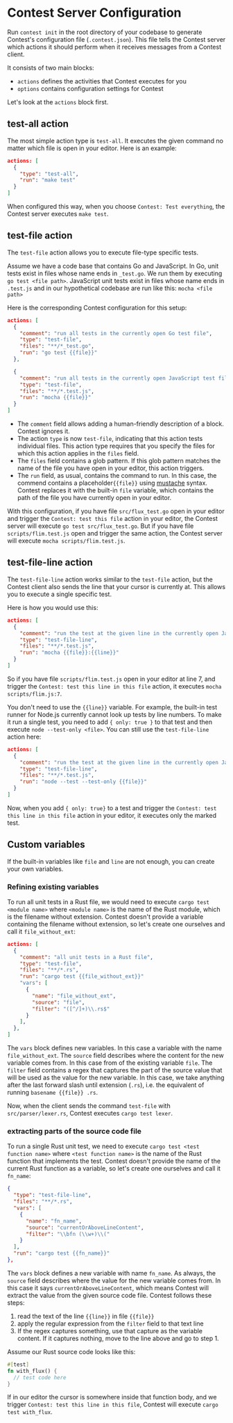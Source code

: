 # Contest Server Configuration

Run <code type="subcommand">contest init</code> in the root directory of your
codebase to generate Contest's configuration file
(<code type="repo/existing-file">.contest.json</code>). This file tells the
Contest server which actions it should perform when it receives messages from a
Contest client.

It consists of two main blocks:

- `actions` defines the activities that Contest executes for you
- `options` contains configuration settings for Contest

Let's look at the `actions` block first.

## test-all action

The most simple action type is `test-all`. It executes the given command no
matter which file is open in your editor. Here is an example:

```json
actions: [
  {
    "type": "test-all",
    "run": "make test"
  }
]
```

When configured this way, when you choose `Contest: Test everything`, the
Contest server executes `make test`.

## test-file action

The `test-file` action allows you to execute file-type specific tests.

Assume we have a code base that contains Go and JavaScript. In Go, unit tests
exist in files whose name ends in `_test.go`. We run them by executing
`go test <file path>`. JavaScript unit tests exist in files whose name ends in
`.test.js` and in our hypothetical codebase are run like this:
`mocha <file path>`

Here is the corresponding Contest configuration for this setup:

```json
actions: [
  {
    "comment": "run all tests in the currently open Go test file",
    "type": "test-file",
    "files": "**/*_test.go",
    "run": "go test {{file}}"
  },

  {
    "comment": "run all tests in the currently open JavaScript test file",
    "type": "test-file",
    "files": "**/*.test.js",
    "run": "mocha {{file}}"
  }
]
```

- The `comment` field allows adding a human-friendly description of a block.
  Contest ignores it.
- The action `type` is now `test-file`, indicating that this action tests
  individual files. This action type requires that you specify the files for
  which this action applies in the `files` field.
- The `files` field contains a glob pattern. If this glob pattern matches the
  name of the file you have open in your editor, this action triggers.
- The `run` field, as usual, contains the command to run. In this case, the
  commend contains a placeholder`{{file}}` using
  [mustache](https://mustache.github.io) syntax. Contest replaces it with the
  built-in `file` variable, which contains the path of the file you have
  currently open in your editor.

With this configuration, if you have file `src/flux_test.go` open in your editor
and trigger the `Contest: test this file` action in your editor, the Contest
server will execute `go test src/flux_test.go`. But if you have file
`scripts/flim.test.js` open and trigger the same action, the Contest server will
execute `mocha scripts/flim.test.js`.

## test-file-line action

The `test-file-line` action works similar to the `test-file` action, but the
Contest client also sends the line that your cursor is currently at. This allows
you to execute a single specific test.

Here is how you would use this:

```json
actions: [
  {
    "comment": "run the test at the given line in the currently open JavaScript file",
    "type": "test-file-line",
    "files": "**/*.test.js",
    "run": "mocha {{file}}:{{line}}"
  }
]
```

So if you have file `scripts/flim.test.js` open in your editor at line 7, and
trigger the `Contest: test this line in this file` action, it executes
`mocha scripts/flim.js:7`.

You don't need to use the `{{line}}` variable. For example, the built-in test
runner for Node.js currently cannot look up tests by line numbers. To make it
run a single test, you need to add `{ only: true }` to that test and then
execute `node --test-only <file>`. You can still use the `test-file-line` action
here:

```json
actions: [
  {
    "comment": "run the test at the given line in the currently open JavaScript file",
    "type": "test-file-line",
    "files": "**/*.test.js",
    "run": "node --test --test-only {{file}}"
  }
]
```

Now, when you add `{ only: true}` to a test and trigger the
`Contest: test this line in this file` action in your editor, it executes only
the marked test.

## Custom variables

If the built-in variables like `file` and `line` are not enough, you can create
your own variables.

### Refining existing variables

To run all unit tests in a Rust file, we would need to execute
`cargo test <module name>` where `<module name>` is the name of the Rust module,
which is the filename without extension. Contest doesn't provide a variable
containing the filename without extension, so let's create one ourselves and
call it `file_without_ext`:

```json
actions: [
  {
    "comment": "all unit tests in a Rust file",
    "type": "test-file",
    "files": "**/*.rs",
    "run": "cargo test {{file_without_ext}}"
    "vars": [
      {
        "name": "file_without_ext",
        "source": "file",
        "filter": "([^/]+)\\.rs$"
      }
    ],
  },
]
```

The `vars` block defines new variables. In this case a variable with the name
`file_without_ext`. The `source` field describes where the content for the new
variable comes from. In this case from of the existing variable `file`. The
`filter` field contains a regex that captures the part of the source value that
will be used as the value for the new variable. In this case, we take anything
after the last forward slash until extension (`.rs`), i.e. the equivalent of
running `basename {{file}} .rs`.

Now, when the client sends the command `test-file` with `src/parser/lexer.rs`,
Contest executes `cargo test lexer`.

### extracting parts of the source code file

To run a single Rust unit test, we need to execute
`cargo test <test function name>` where `<test function name>` is the name of
the Rust function that implements the test. Contest doesn't provide the name of
the current Rust function as a variable, so let's create one ourselves and call
it `fn_name`:

```json
{
  "type": "test-file-line",
  "files": "**/*.rs",
  "vars": [
    {
      "name": "fn_name",
      "source": "currentOrAboveLineContent",
      "filter": "\\bfn (\\w+)\\("
    }
  ],
  "run": "cargo test {{fn_name}}"
},
```

The `vars` block defines a new variable with name `fn_name`. As always, the
`source` field describes where the value for the new variable comes from. In
this case it says `currentOrAboveLineContent`, which means Contest will extract
the value from the given source code file. Contest follows these steps:

1. read the text of the line `{{line}}` in file `{{file}}`
1. apply the regular expression from the `filter` field to that text line
1. If the regex captures something, use that capture as the variable content. If
   it captures nothing, move to the line above and go to step 1.

Assume our Rust source code looks like this:

```rs
#[test]
fn with_flux() {
  // test code here
}
```

If in our editor the cursor is somewhere inside that function body, and we
trigger `Contest: test this line in this file`, Contest will execute
`cargo test with_flux`.
